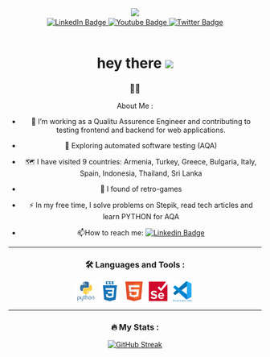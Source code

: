 
<div id="header" align="center">
  <img src="https://media.giphy.com/media/juua9i2c2fA0AIp2iq/giphy.gif" width="300"/>
</div>
<div id="badges" align="center">
  <a href="https://www.linkedin.com/in/kate-makridenko-8b0a21251/">
    <img src="https://img.shields.io/badge/LinkedIn-pink?style=for-the-badge&logo=linkedin&logoColor=white" alt="LinkedIn Badge"/>
  </a>
  <a href="https://instagram.com/groznaya_katerina?igshid=OGQ5ZDc2ODk2ZA==">
    <img src="https://img.shields.io/badge/instagram-purple?logo=instagram&logoColor=white&style=for-the-badge" alt="Youtube Badge"/>
  </a>
  <a href="https://t.me/kate_hate">
    <img src="https://img.shields.io/badge/telegram-blue?style=for-the-badge&logo=telegram&logoColor=white" alt="Twitter Badge"/>
  </a>
</div>
<div align="center"
</div>
<img align="center"src="https://komarev.com/ghpvc/?username=makridenko-kate&style=flat-square&color=blue" alt=""/>
<h1>
  hey there
  <img src="https://media.giphy.com/media/hvRJCLFzcasrR4ia7z/giphy.gif" width="30px"/>
</h1>




 ### :woman_technologist:
 About Me :
 
<div
I am a QA engeneer <img src="https://media.giphy.com/media/WUlplcMpOCEmTGBtBW/giphy.gif" width="30"> 
  
- :lady_beetle: I’m working as a Qualitu Assurence Engineer and contributing to testing frontend and backend for  web applications.

- :seedling: Exploring automated software testing (AQA)

- :world_map: I have visited 9 countries: Armenia, Turkey, Greece, Bulgaria, Italy, Spain, Indonesia, Thailand, Sri Lanka

- :space_invader: I found of retro-games

- :zap: In my free time, I solve problems on Stepik, read tech articles and learn PYTHON for AQA

- :mailbox:How to reach me: [![Linkedin Badge](https://img.shields.io/badge/-kakbar-blue?style=flat&logo=Linkedin&logoColor=white)](https://www.linkedin.com/in/kate-makridenko-8b0a21251/)
</div>

---

### :hammer_and_wrench: Languages and Tools :

<div>
  <img src="https://github.com/devicons/devicon/blob/master/icons/python/python-original-wordmark.svg" title="python" alt="python" width="40" height="40"/>&nbsp;
  <img src="https://github.com/devicons/devicon/blob/master/icons/css3/css3-plain-wordmark.svg"  title="CSS3" alt="CSS" width="40" height="40"/>&nbsp;
  <img src="https://github.com/devicons/devicon/blob/master/icons/html5/html5-original.svg" title="HTML5" alt="HTML" width="40" height="40"/>&nbsp;
  <img src="https://github.com/devicons/devicon/blob/master/icons/selenium/selenium-original.svg" title="selenium"  alt="selenium" width="40" height="40"/>&nbsp;
 <img src="https://github.com/devicons/devicon/blob/master/icons/vscode/vscode-original-wordmark.svg" title="vscode"  alt="vscode" width="40" height="40"/>&nbsp;
</div>

---

### :fire: My Stats :

[![GitHub Streak](http://github-readme-streak-stats.herokuapp.com?user=makridenko-kate&theme=light&background=FFC0CB)](https://git.io/streak-stats)

<!--
**makridenko-kate/Makridenko-kate** is a ✨ _special_ ✨ repository because its `README.md` (this file) appears on your GitHub profile.
### :woman_technologist: About Me :

---


- 🔭 I’m currently working on ...
- 🌱 I’m currently learning ...
- 👯 I’m looking to collaborate on ...
- 🤔 I’m looking for help with ...
- 💬 Ask me about ...
- 📫 How to reach me: ...
- 😄 Pronouns: ...
- ⚡ Fun fact: ...
-->

